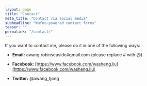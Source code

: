 ```yaml
---
layout: page
title: "Contact"
meta_title: "Contact via social media"
subheadline: "Wufoo-powered contact forms"
teaser: ""
permalink: "/contact/"
---
```


If you want to contact me, please do it in one of the following ways:

* **Email:** awang.robinseaside#gmail.com (please replace # with @)

* **Facebook:** [https://www.facebook.com/washeng.liu](https://www.facebook.com/washeng.liu)

* **Twitter:** @awang_tjong
